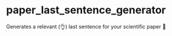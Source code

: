 # paper_last_sentence_generator
Generates a relevant (👌)  last sentence for your scientific paper 📄
